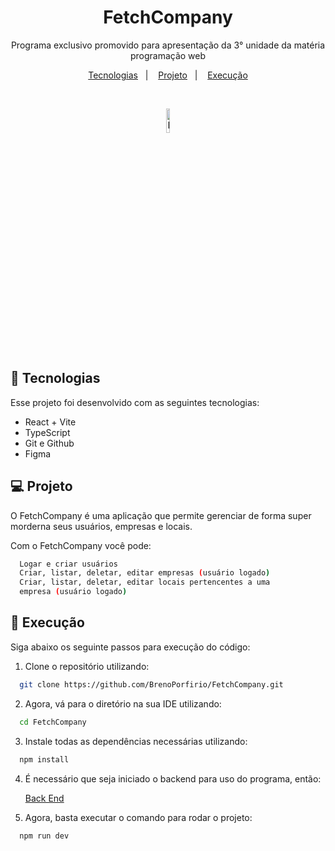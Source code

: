 <h1 align="center"> FetchCompany </h1>

<p align="center">
Programa exclusivo promovido para apresentação da 3° unidade da matéria programação web
</p>

<p align="center">
  <a href="#-tecnologias">Tecnologias</a>&nbsp;&nbsp;&nbsp;|&nbsp;&nbsp;&nbsp;
  <a href="#-projeto">Projeto</a>&nbsp;&nbsp;&nbsp;|&nbsp;&nbsp;&nbsp;
  <a href="#memo-execução">Execução</a>
</p>

<br>
<p align="center">
  <img alt="FetchCompanyLogo" src="https://github.com/BrenoPorfirio/FetchCompany/assets/112186428/d1d3d43d-20b3-47d5-b0e1-abbff882b7c1" width="10%">
</p>

## 🚀 Tecnologias

Esse projeto foi desenvolvido com as seguintes tecnologias:

- React + Vite
- TypeScript
- Git e Github
- Figma

## 💻 Projeto

O FetchCompany é uma aplicação que permite gerenciar de forma super morderna seus usuários, empresas e locais.

Com o FetchCompany você pode:

```bash
  Logar e criar usuários
  Criar, listar, deletar, editar empresas (usuário logado)
  Criar, listar, deletar, editar locais pertencentes a uma
  empresa (usuário logado)
```

## :memo: Execução

Siga abaixo os seguinte passos para execução do código:

1. Clone o repositório utilizando:

```bash
  git clone https://github.com/BrenoPorfirio/FetchCompany.git
```

2. Agora, vá para o diretório na sua IDE utilizando:

```bash
  cd FetchCompany
```

3. Instale todas as dependências necessárias utilizando:

```bash
  npm install 
```

4. É necessário que seja iniciado o backend para uso do programa, então:

    [Back End](https://github.com/BrenoPorfirio/FetchCompanyBACK)

5. Agora, basta executar o comando para rodar o projeto:

```bash
  npm run dev
```
